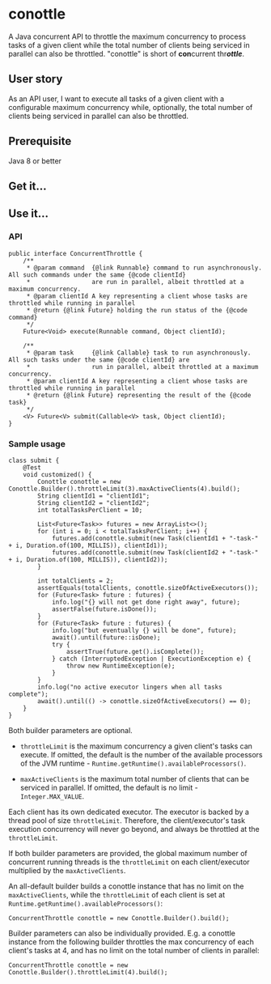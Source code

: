 # conottle

A Java concurrent API to throttle the maximum concurrency to process tasks of a given client while the total number of
clients being serviced in parallel can also be throttled. "conottle" is short of **con**current thr***ottle***.

## User story

As an API user, I want to execute all tasks of a given client with a configurable maximum concurrency while, optionally,
the total number of clients being serviced in parallel can also be throttled.

## Prerequisite

Java 8 or better

## Get it...

## Use it...

### API

```aidl
public interface ConcurrentThrottle {
    /**
     * @param command  {@link Runnable} command to run asynchronously. All such commands under the same {@code clientId}
     *                 are run in parallel, albeit throttled at a maximum concurrency.
     * @param clientId A key representing a client whose tasks are throttled while running in parallel
     * @return {@link Future} holding the run status of the {@code command}
     */
    Future<Void> execute(Runnable command, Object clientId);

    /**
     * @param task     {@link Callable} task to run asynchronously. All such tasks under the same {@code clientId} are
     *                 run in parallel, albeit throttled at a maximum concurrency.
     * @param clientId A key representing a client whose tasks are throttled while running in parallel
     * @return {@link Future} representing the result of the {@code task}
     */
    <V> Future<V> submit(Callable<V> task, Object clientId);
}
```

### Sample usage

```aidl
class submit {
    @Test
    void customized() {
        Conottle conottle = new Conottle.Builder().throttleLimit(3).maxActiveClients(4).build();
        String clientId1 = "clientId1";
        String clientId2 = "clientId2";
        int totalTasksPerClient = 10;

        List<Future<Task>> futures = new ArrayList<>();
        for (int i = 0; i < totalTasksPerClient; i++) {
            futures.add(conottle.submit(new Task(clientId1 + "-task-" + i, Duration.of(100, MILLIS)), clientId1));
            futures.add(conottle.submit(new Task(clientId2 + "-task-" + i, Duration.of(100, MILLIS)), clientId2));
        }

        int totalClients = 2;
        assertEquals(totalClients, conottle.sizeOfActiveExecutors());
        for (Future<Task> future : futures) {
            info.log("{} will not get done right away", future);
            assertFalse(future.isDone());
        }
        for (Future<Task> future : futures) {
            info.log("but eventually {} will be done", future);
            await().until(future::isDone);
            try {
                assertTrue(future.get().isComplete());
            } catch (InterruptedException | ExecutionException e) {
                throw new RuntimeException(e);
            }
        }
        info.log("no active executor lingers when all tasks complete");
        await().until(() -> conottle.sizeOfActiveExecutors() == 0);
    }
}
```

Both builder parameters are optional.

- `throttleLimit` is the maximum concurrency a given client's tasks can execute. If omitted, the default is the number
  of the available processors of the JVM runtime - `Runtime.getRuntime().availableProcessors()`.

- `maxActiveClients` is the maximum total number of clients that can be serviced in parallel. If omitted, the default
  is no limit - `Integer.MAX_VALUE`.

Each client has its own dedicated executor. The executor is backed by a thread pool of size `throttleLimit`. Therefore,
the client/executor's task execution concurrency will never go beyond, and always be throttled at the `throttleLimit`.

If both builder parameters are provided, the global maximum number of concurrent running threads is the `throttleLimit`
on each client/executor multiplied by the `maxActiveClients`.

An all-default builder builds a conottle instance that has no limit on the `maxActiveClients`, while the `throttleLimit`
of each client is set at `Runtime.getRuntime().availableProcessors()`:

```aidl
ConcurrentThrottle conottle = new Conottle.Builder().build();
```

Builder parameters can also be individually provided. E.g. a conottle instance from the following builder throttles the
max concurrency of each client's tasks at 4, and has no limit on the total number of clients in parallel:

```aidl
ConcurrentThrottle conottle = new Conottle.Builder().throttleLimit(4).build();
```
